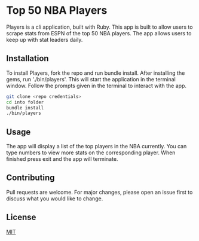 # Top 50 NBA Players

Players is a cli application, built with Ruby. This app is built to allow users to scrape stats from ESPN of the top 50 NBA players. The app allows users to keep up with stat leaders daily.

## Installation

To install Players, fork the repo and run bundle install. After installing the gems, run './bin/players'. This will start the application in the terminal window. Follow the prompts given in the terminal to interact with the app.

```bash
git clone <repo credentials>
cd into folder 
bundle install
./bin/players
```

## Usage


The app will display a list of the top players in the NBA currently. You can type numbers to view more stats on the corresponding player. When finished press exit and the app will terminate.


## Contributing
Pull requests are welcome. For major changes, please open an issue first to discuss what you would like to change.

## License
[MIT](https://choosealicense.com/licenses/mit/)
